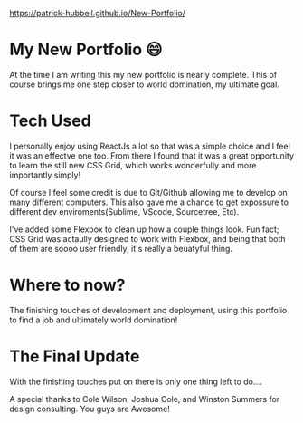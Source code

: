 https://patrick-hubbell.github.io/New-Portfolio/


# My New Portfolio 😄
At the time I am writing this my new portfolio is nearly complete. This of course brings me one step closer to world domination, my ultimate goal. 

# Tech Used

I personally enjoy using ReactJs a lot so that was a simple choice and I feel it was an effectve one too. From there I found that it was a great opportunity to learn the still new CSS Grid, which works wonderfully and more importantly simply! 

Of course I feel some credit is due to Git/Github allowing me to develop on many different computers. This also gave me a chance to get expossure to different dev enviroments(Sublime, VScode, Sourcetree, Etc). 

I've added some Flexbox to clean up how a couple things look. Fun fact; CSS Grid was actaully designed to work with Flexbox, and being that both of them are soooo user friendly, it's really a beuatyful thing.

# Where to now?

The finishing touches of development and deployment, using this portfolio to find a job and ultimately world domination!

# The Final Update

With the finishing touches put on there is only one thing left to do....

A special thanks to Cole Wilson, Joshua Cole, and Winston Summers for design consulting. You guys are Awesome!
